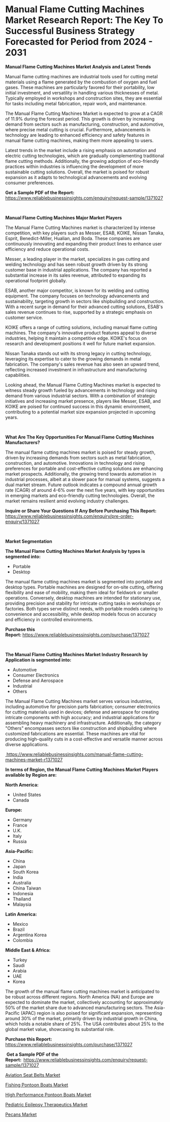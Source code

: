 <p><h1>Manual Flame Cutting Machines Market Research Report: The Key To Successful Business Strategy Forecasted for Period from 2024 - 2031</h1></p><p><strong>Manual Flame Cutting Machines Market Analysis and Latest Trends</strong></p>
<p><p>Manual flame cutting machines are industrial tools used for cutting metal materials using a flame generated by the combustion of oxygen and fuel gases. These machines are particularly favored for their portability, low initial investment, and versatility in handling various thicknesses of metal. Typically employed in workshops and construction sites, they are essential for tasks including metal fabrication, repair work, and maintenance.</p><p>The Manual Flame Cutting Machines Market is expected to grow at a CAGR of 11.9% during the forecast period. This growth is driven by increasing demand from sectors such as manufacturing, construction, and automotive, where precise metal cutting is crucial. Furthermore, advancements in technology are leading to enhanced efficiency and safety features in manual flame cutting machines, making them more appealing to users.</p><p>Latest trends in the market include a rising emphasis on automation and electric cutting technologies, which are gradually complementing traditional flame cutting methods. Additionally, the growing adoption of eco-friendly practices within industries is influencing the development of more sustainable cutting solutions. Overall, the market is poised for robust expansion as it adapts to technological advancements and evolving consumer preferences.</p></p>
<p><strong>Get a Sample PDF of the Report:&nbsp;</strong> <a href="https://www.reliablebusinessinsights.com/enquiry/request-sample/1371027?utm_campaign=1138&utm_medium=2&utm_source=Github&utm_content=ia&utm_term=17112024&utm_id=manual-flame-cutting-machines">https://www.reliablebusinessinsights.com/enquiry/request-sample/1371027</a></p>
<p>&nbsp;</p>
<p><strong>Manual Flame Cutting Machines Major Market Players</strong></p>
<p><p>The Manual Flame Cutting Machines market is characterized by intense competition, with key players such as Messer, ESAB, KOIKE, Nissan Tanaka, Esprit, Benedict-Miller, Hualian, and Boda. These companies are continuously innovating and expanding their product lines to enhance user efficiency and reduce operational costs.</p><p>Messer, a leading player in the market, specializes in gas cutting and welding technology and has seen robust growth driven by its strong customer base in industrial applications. The company has reported a substantial increase in its sales revenue, attributed to expanding its operational footprint globally.</p><p>ESAB, another major competitor, is known for its welding and cutting equipment. The company focuses on technology advancements and sustainability, targeting growth in sectors like shipbuilding and construction. With a recent surge in demand for their advanced cutting solutions, ESAB's sales revenue continues to rise, supported by a strategic emphasis on customer service.</p><p>KOIKE offers a range of cutting solutions, including manual flame cutting machines. The company's innovative product features appeal to diverse industries, helping it maintain a competitive edge. KOIKE's focus on research and development positions it well for future market expansion.</p><p>Nissan Tanaka stands out with its strong legacy in cutting technology, leveraging its expertise to cater to the growing demands in metal fabrication. The company's sales revenue has also seen an upward trend, reflecting increased investment in infrastructure and manufacturing capabilities.</p><p>Looking ahead, the Manual Flame Cutting Machines market is expected to witness steady growth fueled by advancements in technology and rising demand from various industrial sectors. With a combination of strategic initiatives and increasing market presence, players like Messer, ESAB, and KOIKE are poised for continued success in this dynamic environment, contributing to a potential market size expansion projected in upcoming years.</p></p>
<p>&nbsp;</p>
<p><strong>What Are The Key Opportunities For Manual Flame Cutting Machines Manufacturers?</strong></p>
<p><p>The manual flame cutting machines market is poised for steady growth, driven by increasing demands from sectors such as metal fabrication, construction, and automotive. Innovations in technology and rising preferences for portable and cost-effective cutting solutions are enhancing market prospects. Additionally, the growing trend towards automation in industrial processes, albeit at a slower pace for manual systems, suggests a dual market stream. Future outlook indicates a compound annual growth rate (CAGR) of around 4-6% over the next five years, with key opportunities in emerging markets and eco-friendly cutting technologies. Overall, the market remains resilient amid evolving industry challenges.</p></p>
<p><strong>Inquire or Share Your Questions If Any Before Purchasing This Report:</strong> <a href="https://www.reliablebusinessinsights.com/enquiry/pre-order-enquiry/1371027?utm_campaign=1138&utm_medium=2&utm_source=Github&utm_content=ia&utm_term=17112024&utm_id=manual-flame-cutting-machines">https://www.reliablebusinessinsights.com/enquiry/pre-order-enquiry/1371027</a></p>
<p>&nbsp;</p>
<p><strong>Market Segmentation</strong></p>
<p><strong>The Manual Flame Cutting Machines Market Analysis by types is segmented into:</strong></p>
<p><ul><li>Portable</li><li>Desktop</li></ul></p>
<p><p>The manual flame cutting machines market is segmented into portable and desktop types. Portable machines are designed for on-site cutting, offering flexibility and ease of mobility, making them ideal for fieldwork or smaller operations. Conversely, desktop machines are intended for stationary use, providing precision and stability for intricate cutting tasks in workshops or factories. Both types serve distinct needs, with portable models catering to convenience and accessibility, while desktop models focus on accuracy and efficiency in controlled environments.</p></p>
<p><strong>Purchase this Report:&nbsp;</strong><a href="https://www.reliablebusinessinsights.com/purchase/1371027?utm_campaign=1138&utm_medium=2&utm_source=Github&utm_content=ia&utm_term=17112024&utm_id=manual-flame-cutting-machines">https://www.reliablebusinessinsights.com/purchase/1371027</a></p>
<p>&nbsp;</p>
<p><strong>The Manual Flame Cutting Machines Market Industry Research by Application is segmented into:</strong></p>
<p><ul><li>Automotive</li><li>Consumer Electronics</li><li>Defense and Aerospace</li><li>Industrial</li><li>Others</li></ul></p>
<p><p>The Manual Flame Cutting Machines market serves various industries, including automotive for precision parts fabrication; consumer electronics for cutting materials used in devices; defense and aerospace for creating intricate components with high accuracy; and industrial applications for assembling heavy machinery and infrastructure. Additionally, the category "Others" encompasses sectors like construction and shipbuilding where customized fabrications are essential. These machines are vital for producing high-quality cuts in a cost-effective and versatile manner across diverse applications.</p></p>
<p><a href="https://www.reliablebusinessinsights.com/manual-flame-cutting-machines-market-r1371027?utm_campaign=1138&utm_medium=2&utm_source=Github&utm_content=ia&utm_term=17112024&utm_id=manual-flame-cutting-machines">&nbsp;https://www.reliablebusinessinsights.com/manual-flame-cutting-machines-market-r1371027</a></p>
<p><strong>In terms of Region, the Manual Flame Cutting Machines Market Players available by Region are:</strong></p>
<p>
    <p> <strong> North America: </strong>
        <ul>
            <li>United States</li>
            <li>Canada</li>
        </ul>
        </p> 
    <p> <strong> Europe: </strong>
        <ul>
            <li>Germany</li>
            <li>France</li>
            <li>U.K.</li>
            <li>Italy</li>
            <li>Russia</li>
        </ul>
        </p> 
    <p> <strong> Asia-Pacific: </strong>
        <ul>
            <li>China</li>
            <li>Japan</li>
            <li>South Korea</li>
            <li>India</li>
            <li>Australia</li>
            <li>China Taiwan</li>
            <li>Indonesia</li>
            <li>Thailand</li>
            <li>Malaysia</li>
        </ul>
        </p> 
    <p> <strong> Latin America: </strong>
        <ul>
            <li>Mexico</li>
            <li>Brazil</li>
            <li>Argentina Korea</li>
            <li>Colombia</li>
        </ul>
        </p> 
    <p> <strong> Middle East & Africa: </strong>
        <ul>
            <li>Turkey</li>
            <li>Saudi</li>
            <li>Arabia</li>
            <li>UAE</li>
            <li>Korea</li>
        </ul>
    </p>
    </p>
<p><p>The growth of the manual flame cutting machines market is anticipated to be robust across different regions. North America (NA) and Europe are expected to dominate the market, collectively accounting for approximately 50% of the market share due to advanced manufacturing sectors. The Asia-Pacific (APAC) region is also poised for significant expansion, representing around 30% of the market, primarily driven by industrial growth in China, which holds a notable share of 25%. The USA contributes about 25% to the global market value, showcasing its substantial role.</p></p>
<p><strong>Purchase this Report: </strong><a href="https://www.reliablebusinessinsights.com/purchase/1371027?utm_campaign=1138&utm_medium=2&utm_source=Github&utm_content=ia&utm_term=17112024&utm_id=manual-flame-cutting-machines">https://www.reliablebusinessinsights.com/purchase/1371027</a></p>
<p>&nbsp;<strong>Get a Sample PDF of the Report:&nbsp;&nbsp;</strong><a href="https://www.reliablebusinessinsights.com/enquiry/request-sample/1371027?utm_campaign=1138&utm_medium=2&utm_source=Github&utm_content=ia&utm_term=17112024&utm_id=manual-flame-cutting-machines">https://www.reliablebusinessinsights.com/enquiry/request-sample/1371027</a></p>
<p><strong></strong></p>
<p><p><a href="https://www.linkedin.com/pulse/aviation-seat-belts-spectrum-usage-patterns-sector-evolution-ykefc?utm_campaign=1138&utm_medium=2&utm_source=Github&utm_content=ia&utm_term=17112024&utm_id=manual-flame-cutting-machines">Aviation Seat Belts Market</a></p><p><a href="https://www.linkedin.com/pulse/market-dynamics-future-trends-global-fishing-pontoon-boats-etxzc?utm_campaign=1138&utm_medium=2&utm_source=Github&utm_content=ia&utm_term=17112024&utm_id=manual-flame-cutting-machines">Fishing Pontoon Boats Market</a></p><p><a href="https://www.linkedin.com/pulse/global-high-performance-pontoon-boats-market-product-types-bcdvc?utm_campaign=1138&utm_medium=2&utm_source=Github&utm_content=ia&utm_term=17112024&utm_id=manual-flame-cutting-machines">High Performance Pontoon Boats Market</a></p><p><a href="https://issuu.com/reportprime-2/docs/pediatric-epilepsy-therapeutics-mar_8a3aff84e802a4?utm_campaign=1138&utm_medium=2&utm_source=Github&utm_content=ia&utm_term=17112024&utm_id=manual-flame-cutting-machines">Pediatric Epilepsy Therapeutics Market</a></p><p><a href="https://issuu.com/reportprime-2/docs/pecans-market-size-2030.pptx_6b423d35639049?utm_campaign=1138&utm_medium=2&utm_source=Github&utm_content=ia&utm_term=17112024&utm_id=manual-flame-cutting-machines">Pecans Market</a></p></p>
